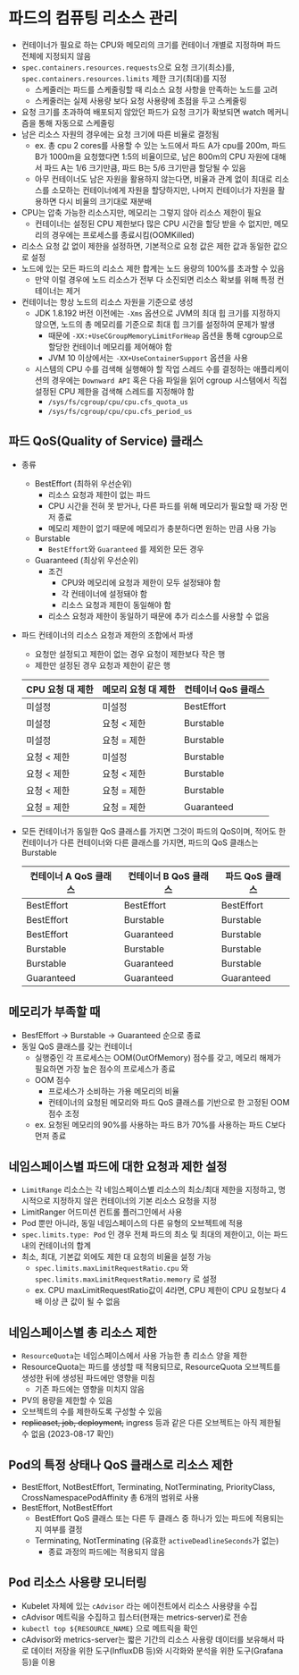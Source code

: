 # 파드의 컴퓨팅 리소스 관리
- 컨테이너가 필요로 하는 CPU와 메모리의 크기를 컨테이너 개별로 지정하며 파드 전체에 지정되지 않음
- `spec.containers.resources.requests`으로 요청 크기(최소)를, `spec.containers.resources.limits` 제한 크기(최대)를 지정
  - 스케줄러는 파드를 스케줄링할 때 리소스 요청 사항을 만족하는 노드를 고려
  - 스케줄러는 실제 사용량 보다 요청 사용량에 초점을 두고 스케줄링
- 요청 크기를 초과하여 배포되지 않았던 파드가 요청 크기가 확보되면 watch 메커니즘을 통해 자동으로 스케줄링
- 남은 리소스 자원의 경우에는 요청 크기에 따른 비율로 결정됨
  - ex. 총 cpu 2 cores를 사용할 수 있는 노드에서 파드 A가 cpu를 200m, 파드 B가 1000m을 요청했다면 1:5의 비율이므로, 남은 800m의 CPU 자원에 대해서 파드 A는 1/6 크기만큼, 파드 B는 5/6 크기만큼 할당될 수 있음
  - 아무 컨테이너도 남은 자원을 활용하지 않는다면, 비율과 관계 없이 최대로 리소스를 소모하는 컨테이너에게 자원을 할당하지만, 나머지 컨테이너가 자원을 활용하면 다시 비율의 크기대로 재분배
- CPU는 압축 가능한 리소스지만, 메모리는 그렇지 않아 리소스 제한이 필요
  - 컨테이너는 설정된 CPU 제한보다 많은 CPU 시간을 할당 받을 수 없지만, 메모리의 경우에는 프로세스를 종료시킴(OOMKilled)
- 리소스 요청 값 없이 제한을 설정하면, 기본적으로 요청 값은 제한 값과 동일한 값으로 설정
- 노드에 있는 모든 파드의 리소스 제한 합계는 노드 용량의 100%를 초과할 수 있음
  - 만약 이럴 경우에 노드 리소스가 전부 다 소진되면 리소스 확보를 위해 특정 컨테이너는 제거
- 컨테이너는 항상 노드의 리소스 자원을 기준으로 생성
  - JDK 1.8.192 버전 이전에는 `-Xms` 옵션으로 JVM의 최대 힙 크기를 지정하지 않으면, 노드의 총 메모리를 기준으로 최대 힙 크기를 설정하여 문제가 발생
    - 때문에 `-XX:+UseCGroupMemoryLimitForHeap` 옵션을 통해 cgroup으로 할당한 컨테이너 메모리를 제어해야 함
    - JVM 10 이상에서는 `-XX+UseContainerSupport` 옵션을 사용
  - 시스템의 CPU 수를 검색해 실행해야 할 작업 스레드 수를 결정하는 애플리케이션의 경우에는 `Downward API` 혹은 다음 파일을 읽어 cgroup 시스템에서 직접 설정된 CPU 제한을 검색해 스레드를 지정해야 함
    - `/sys/fs/cgroup/cpu/cpu.cfs_quota_us`
    - `/sys/fs/cgroup/cpu/cpu.cfs_period_us`

## 파드 QoS(Quality of Service) 클래스
- 종류
  - BestEffort (최하위 우선순위)
    - 리소스 요청과 제한이 없는 파드
    - CPU 시간을 전혀 못 받거나, 다른 파드를 위해 메모리가 필요할 때 가장 먼저 종료
    - 메모리 제한이 없기 때문에 메모리가 충분하다면 원하는 만큼 사용 가능
  - Burstable
    - `BestEffort`와 `Guaranteed` 를 제외한 모든 경우
  - Guaranteed (최상위 우선순위)
    - 조건
      - CPU와 메모리에 요청과 제한이 모두 설정돼야 함
      - 각 컨테이너에 설정돼야 함
      - 리소스 요청과 제한이 동일해야 함
    - 리소스 요청과 제한이 동일하기 때문에 추가 리소스를 사용할 수 없음
- 파드 컨테이너의 리소스 요청과 제한의 조합에서 파생
  - 요청만 설정되고 제한이 없는 경우 요청이 제한보다 작은 행
  - 제한만 설정된 경우 요청과 제한이 같은 행

  |CPU 요청 대 제한|메모리 요청 대 제한|컨테이너 QoS 클래스
  |---|---|---|
  |미설정|미설정|BestEffort|
  |미설정|요청 < 제한|Burstable|
  |미설정|요청 = 제한|Burstable|
  |요청 < 제한|미설정|Burstable|
  |요청 < 제한|요청 < 제한|Burstable|
  |요청 < 제한|요청 = 제한|Burstable|
  |요청 = 제한|요청 = 제한|Guaranteed|

- 모든 컨테이너가 동일한 QoS 클래스를 가지면 그것이 파드의 QoS이며, 적어도 한 컨테이너가 다른 컨테이너와 다른 클래스를 가지면, 파드의 QoS 클래스는 Burstable

  |컨테이너 A QoS 클래스|컨테이너 B QoS 클래스|파드 QoS 클래스
  |---|---|---|
  |BestEffort|BestEffort|BestEffort|
  |BestEffort|Burstable|Burstable|
  |BestEffort|Guaranteed|Burstable|
  |Burstable|Burstable|Burstable|
  |Burstable|Guaranteed|Burstable|
  |Guaranteed|Guaranteed|Guaranteed|

## 메모리가 부족할 때
- BesfEffort -> Burstable -> Guaranteed 순으로 종료
- 동일 QoS 클래스를 갖는 컨테이너
  - 실행중인 각 프로세스는 OOM(OutOfMemory) 점수를 갖고, 메모리 해제가 필요하면 가장 높은 점수의 프로세스가 종료
  - OOM 점수
    - 프로세스가 소비하는 가용 메모리의 비율
    - 컨테이너의 요청된 메모리와 파드 QoS 클래스를 기반으로 한 고정된 OOM 점수 조정
  - ex. 요청된 메모리의 90%를 사용하는 파드 B가 70%를 사용하는 파드 C보다 먼저 종료

## 네임스페이스별 파드에 대한 요청과 제한 설정
- `LimitRange` 리소스는 각 네임스페이스별 리소스의 최소/최대 제한을 지정하고, 명시적으로 지정하지 않은 컨테이너의 기본 리소스 요청을 지정
- LimitRanger 어드미션 컨트롤 플러그인에서 사용
- Pod 뿐만 아니라, 동일 네임스페이스의 다른 유형의 오브젝트에 적용
- `spec.limits.type: Pod` 인 경우 전체 파드의 최소 및 최대의 제한이고, 이는 파드 내의 컨테이너의 합계
- 최소, 최대, 기본값 외에도 제한 대 요청의 비율을 설정 가능
  - `spec.limits.maxLimitRequestRatio.cpu` 와 `spec.limits.maxLimitRequestRatio.memory` 로 설정
  - ex. CPU maxLimitRequestRatio값이 4라면, CPU 제한이 CPU 요청보다 4배 이상 큰 값이 될 수 없음

## 네임스페이스별 총 리소스 제한
- `ResourceQuota`는 네임스페이스에서 사용 가능한 총 리소스 양을 제한
- ResourceQuota는 파드를 생성할 때 적용되므로, ResourceQuota 오브젝트를 생성한 뒤에 생성된 파드에만 영향을 미침
  - 기존 파드에는 영향을 미치지 않음
- PV의 용량을 제한할 수 있음
- 오브젝트의 수를 제한하도록 구성할 수 있음
- ~~replicaset, job, deployment,~~ ingress 등과 같은 다른 오브젝트는 아직 제한될 수 없음 (2023-08-17 확인)

## Pod의 특정 상태나 QoS 클래스로 리소스 제한
- BestEffort, NotBestEffort, Terminating, NotTerminating, PriorityClass, CrossNamespacePodAffinity 총 6개의 범위로 사용
- BestEffort, NotBestEffort
  - BestEffort QoS 클래스 또는 다른 두 클래스 중 하나가 있는 파드에 적용되는지 여부를 결정
  - Terminating, NotTerminating (유효한 `activeDeadlineSeconds`가 없는)
    - 종료 과정의 파드에는 적용되지 않음

## Pod 리소스 사용량 모니터링
- Kubelet 자체에 있는 `cAdvisor` 라는 에이전트에서 리소스 사용량을 수집
- cAdvisor 메트릭을 수집하고 힙스터(현재는 metrics-server)로 전송
- `kubectl top ${RESOURCE_NAME}` 으로 메트릭을 확인
- cAdvisor와 metrics-server는 짧은 기간의 리소스 사용량 데이터를 보유해서 따로 데이터 저장을 위한 도구(InfluxDB 등)와 시각화와 분석을 위한 도구(Grafana 등)을 이용